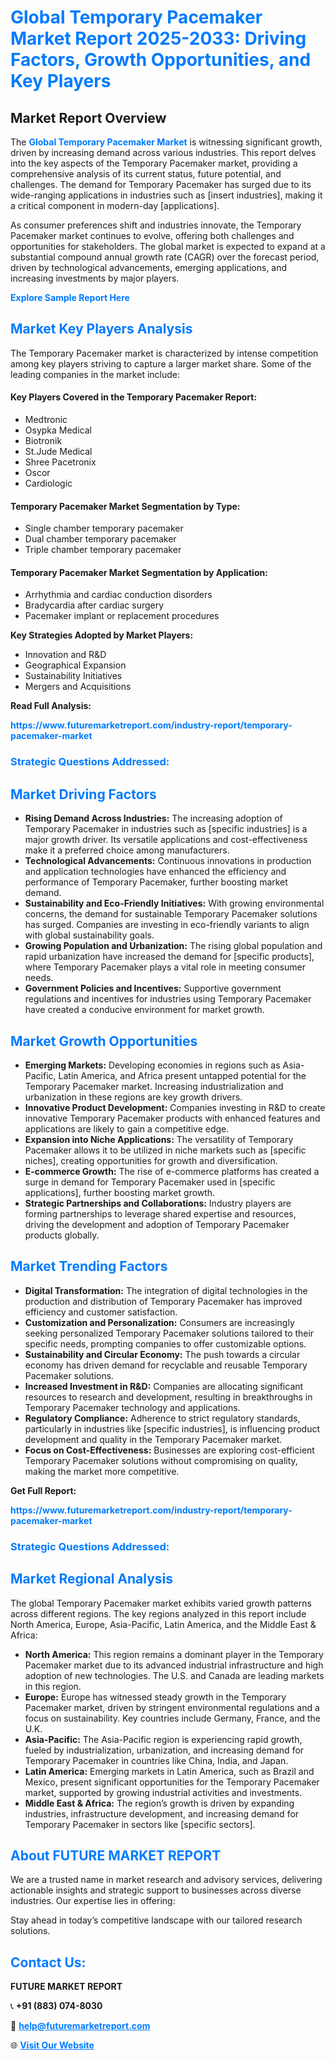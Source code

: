 <h1 style="color: #007BFF;">Global Temporary Pacemaker Market Report 2025-2033: Driving Factors, Growth Opportunities, and Key Players</h1>

<section id="overview">
<h2>Market Report Overview</h2>
<p>The <a href="https://www.futuremarketreport.com/industry-report/temporary-pacemaker-market" style="color: #007BFF; text-decoration: none;"><strong>Global Temporary Pacemaker Market</strong></a> is witnessing significant growth, driven by increasing demand across various industries. This report delves into the key aspects of the Temporary Pacemaker market, providing a comprehensive analysis of its current status, future potential, and challenges. The demand for Temporary Pacemaker has surged due to its wide-ranging applications in industries such as [insert industries], making it a critical component in modern-day [applications].</p>
<p>As consumer preferences shift and industries innovate, the Temporary Pacemaker market continues to evolve, offering both challenges and opportunities for stakeholders. The global market is expected to expand at a substantial compound annual growth rate (CAGR) over the forecast period, driven by technological advancements, emerging applications, and increasing investments by major players.</p>
</section>

<section id="overview">
<p><a href="https://www.futuremarketreport.com/request-sample/reportId=104485" style="color: #007BFF; text-decoration: none;"><strong>Explore Sample Report Here</strong></a></p>
</section>

<section id="key-players">
<h2 style="color: #007BFF;">Market Key Players Analysis</h2>
<p>The Temporary Pacemaker market is characterized by intense competition among key players striving to capture a larger market share. Some of the leading companies in the market include:</p>
<h4>Key Players Covered in the Temporary Pacemaker Report:</h4>
<ul><li>Medtronic</li><li>Osypka Medical</li><li>Biotronik</li><li>St.Jude Medical</li><li>Shree Pacetronix</li><li>Oscor</li><li>Cardiologic</li></ul>
<h4>Temporary Pacemaker Market Segmentation by Type:</h4>
<ul><li>Single chamber temporary pacemaker</li><li>Dual chamber temporary pacemaker</li><li>Triple chamber temporary pacemaker</li></ul>

<h4>Temporary Pacemaker Market Segmentation by Application:</h4>
<ul><li>Arrhythmia and cardiac conduction disorders</li><li>Bradycardia after cardiac surgery</li><li>Pacemaker implant or replacement procedures</li></ul>
<p><strong>Key Strategies Adopted by Market Players:</strong></p>
<ul>
<li>Innovation and R&D</li>
<li>Geographical Expansion</li>
<li>Sustainability Initiatives</li>
<li>Mergers and Acquisitions</li>
</ul>
</section>

<section>
<p><strong>Read Full Analysis: </strong></p><a href="https://www.futuremarketreport.com/industry-report/temporary-pacemaker-market" style="color: #007BFF; text-decoration: none;"><strong>https://www.futuremarketreport.com/industry-report/temporary-pacemaker-market</strong></a>
<h3 style="color: #007BFF;">Strategic Questions Addressed:</h3>
</section>

<section id="driving-factors">
<h2 style="color: #007BFF;">Market Driving Factors</h2>
<ul>
<li><strong>Rising Demand Across Industries:</strong> The increasing adoption of Temporary Pacemaker in industries such as [specific industries] is a major growth driver. Its versatile applications and cost-effectiveness make it a preferred choice among manufacturers.</li>
<li><strong>Technological Advancements:</strong> Continuous innovations in production and application technologies have enhanced the efficiency and performance of Temporary Pacemaker, further boosting market demand.</li>
<li><strong>Sustainability and Eco-Friendly Initiatives:</strong> With growing environmental concerns, the demand for sustainable Temporary Pacemaker solutions has surged. Companies are investing in eco-friendly variants to align with global sustainability goals.</li>
<li><strong>Growing Population and Urbanization:</strong> The rising global population and rapid urbanization have increased the demand for [specific products], where Temporary Pacemaker plays a vital role in meeting consumer needs.</li>
<li><strong>Government Policies and Incentives:</strong> Supportive government regulations and incentives for industries using Temporary Pacemaker have created a conducive environment for market growth.</li>
</ul>
</section>

<section id="growth-opportunities">
<h2 style="color: #007BFF;">Market Growth Opportunities</h2>
<ul>
<li><strong>Emerging Markets:</strong> Developing economies in regions such as Asia-Pacific, Latin America, and Africa present untapped potential for the Temporary Pacemaker market. Increasing industrialization and urbanization in these regions are key growth drivers.</li>
<li><strong>Innovative Product Development:</strong> Companies investing in R&D to create innovative Temporary Pacemaker products with enhanced features and applications are likely to gain a competitive edge.</li>
<li><strong>Expansion into Niche Applications:</strong> The versatility of Temporary Pacemaker allows it to be utilized in niche markets such as [specific niches], creating opportunities for growth and diversification.</li>
<li><strong>E-commerce Growth:</strong> The rise of e-commerce platforms has created a surge in demand for Temporary Pacemaker used in [specific applications], further boosting market growth.</li>
<li><strong>Strategic Partnerships and Collaborations:</strong> Industry players are forming partnerships to leverage shared expertise and resources, driving the development and adoption of Temporary Pacemaker products globally.</li>
</ul>
</section>

<section id="trending-factors">
<h2 style="color: #007BFF;">Market Trending Factors</h2>
<ul>
<li><strong>Digital Transformation:</strong> The integration of digital technologies in the production and distribution of Temporary Pacemaker has improved efficiency and customer satisfaction.</li>
<li><strong>Customization and Personalization:</strong> Consumers are increasingly seeking personalized Temporary Pacemaker solutions tailored to their specific needs, prompting companies to offer customizable options.</li>
<li><strong>Sustainability and Circular Economy:</strong> The push towards a circular economy has driven demand for recyclable and reusable Temporary Pacemaker solutions.</li>
<li><strong>Increased Investment in R&D:</strong> Companies are allocating significant resources to research and development, resulting in breakthroughs in Temporary Pacemaker technology and applications.</li>
<li><strong>Regulatory Compliance:</strong> Adherence to strict regulatory standards, particularly in industries like [specific industries], is influencing product development and quality in the Temporary Pacemaker market.</li>
<li><strong>Focus on Cost-Effectiveness:</strong> Businesses are exploring cost-efficient Temporary Pacemaker solutions without compromising on quality, making the market more competitive.</li>
</ul>
</section>

<section>
<p><strong>Get Full Report: </strong></p><a href="https://www.futuremarketreport.com/industry-report/temporary-pacemaker-market" style="color: #007BFF; text-decoration: none;"><strong>https://www.futuremarketreport.com/industry-report/temporary-pacemaker-market</strong></a>
<h3 style="color: #007BFF;">Strategic Questions Addressed:</h3>
</section>


<section id="regional-analysis">
<h2 style="color: #007BFF;">Market Regional Analysis</h2>
<p>The global Temporary Pacemaker market exhibits varied growth patterns across different regions. The key regions analyzed in this report include North America, Europe, Asia-Pacific, Latin America, and the Middle East & Africa:</p>
<ul>
<li><strong>North America:</strong> This region remains a dominant player in the Temporary Pacemaker market due to its advanced industrial infrastructure and high adoption of new technologies. The U.S. and Canada are leading markets in this region.</li>
<li><strong>Europe:</strong> Europe has witnessed steady growth in the Temporary Pacemaker market, driven by stringent environmental regulations and a focus on sustainability. Key countries include Germany, France, and the U.K.</li>
<li><strong>Asia-Pacific:</strong> The Asia-Pacific region is experiencing rapid growth, fueled by industrialization, urbanization, and increasing demand for Temporary Pacemaker in countries like China, India, and Japan.</li>
<li><strong>Latin America:</strong> Emerging markets in Latin America, such as Brazil and Mexico, present significant opportunities for the Temporary Pacemaker market, supported by growing industrial activities and investments.</li>
<li><strong>Middle East & Africa:</strong> The region’s growth is driven by expanding industries, infrastructure development, and increasing demand for Temporary Pacemaker in sectors like [specific sectors].</li>
</ul>
</section>

<footer>
<h2 style="color: #007BFF;">About FUTURE MARKET REPORT</h2>
<p>We are a trusted name in market research and advisory services, delivering actionable insights and strategic support to businesses across diverse industries. Our expertise lies in offering:</p>

<p>Stay ahead in today’s competitive landscape with our tailored research solutions.</p>

<h2 style="color: #007BFF;">Contact Us:</h2>
<p><strong>FUTURE MARKET REPORT</strong></p>
<p>📞 <strong>+91 (883) 074-8030</strong></p>
<p>📧 <strong><a href="mailto:help@futuremarketreport.com" style="color: #007BFF;">help@futuremarketreport.com</a></strong></p>
<p>🌐 <strong><a href="https://www.futuremarketreport.com/" style="color: #007BFF;">Visit Our Website</a></strong></p>
</footer>